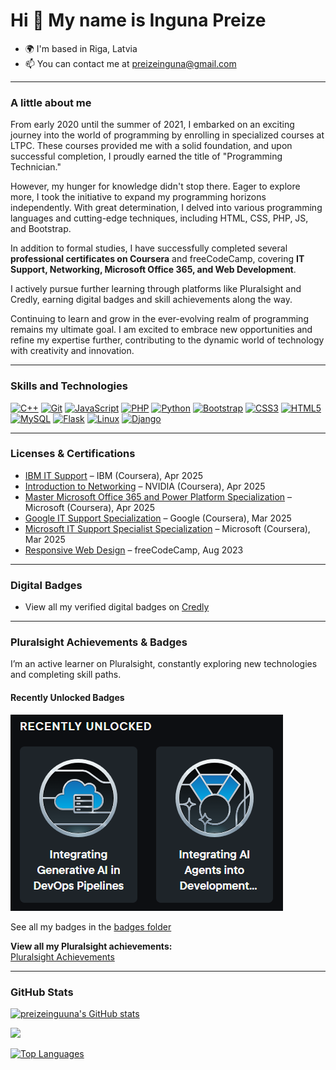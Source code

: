 Hi 👋 My name is Inguna Preize
==============================

* 🌍  I'm based in Riga, Latvia  
* 📫  You can contact me at [preizeinguna@gmail.com](mailto:preizeinguna@gmail.com)

---

### A little about me
From early 2020 until the summer of 2021, I embarked on an exciting journey into the world of programming by enrolling in specialized courses at LTPC. These courses provided me with a solid foundation, and upon successful completion, I proudly earned the title of "Programming Technician."  

However, my hunger for knowledge didn't stop there. Eager to explore more, I took the initiative to expand my programming horizons independently. With great determination, I delved into various programming languages and cutting-edge techniques, including HTML, CSS, PHP, JS, and Bootstrap.  

In addition to formal studies, I have successfully completed several **professional certificates on Coursera** and freeCodeCamp, covering **IT Support, Networking, Microsoft Office 365, and Web Development**.  

I actively pursue further learning through platforms like Pluralsight and Credly, earning digital badges and skill achievements along the way.

Continuing to learn and grow in the ever-evolving realm of programming remains my ultimate goal. I am excited to embrace new opportunities and refine my expertise further, contributing to the dynamic world of technology with creativity and innovation.

---

### Skills and Technologies
<p align="left">
<a href="https://docs.microsoft.com/en-us/cpp/?view=msvc-170" target="_blank" rel="noreferrer"><img src="https://raw.githubusercontent.com/danielcranney/readme-generator/main/public/icons/skills/cplusplus-colored.svg" width="36" height="36" alt="C++" /></a>
<a href="https://git-scm.com/" target="_blank" rel="noreferrer"><img src="https://raw.githubusercontent.com/danielcranney/readme-generator/main/public/icons/skills/git-colored.svg" width="36" height="36" alt="Git" /></a> 
<a href="https://developer.mozilla.org/en-US/docs/Web/JavaScript" target="_blank" rel="noreferrer"><img src="https://raw.githubusercontent.com/danielcranney/readme-generator/main/public/icons/skills/javascript-colored.svg" width="36" height="36" alt="JavaScript" /></a>
<a href="https://www.php.net/" target="_blank" rel="noreferrer"><img src="https://raw.githubusercontent.com/danielcranney/readme-generator/main/public/icons/skills/php-colored.svg" width="36" height="36" alt="PHP" /></a> 
<a href="https://www.python.org/" target="_blank" rel="noreferrer"><img src="https://raw.githubusercontent.com/danielcranney/readme-generator/main/public/icons/skills/python-colored.svg" width="36" height="36" alt="Python" /></a> 
<a href="https://getbootstrap.com/" target="_blank" rel="noreferrer"><img src="https://raw.githubusercontent.com/danielcranney/readme-generator/main/public/icons/skills/bootstrap-colored.svg" width="36" height="36" alt="Bootstrap" /></a> 
<a href="https://www.w3.org/TR/CSS/#css" target="_blank" rel="noreferrer"><img src="https://raw.githubusercontent.com/danielcranney/readme-generator/main/public/icons/skills/css3-colored.svg" width="36" height="36" alt="CSS3" /></a>
<a href="https://developer.mozilla.org/en-US/docs/Glossary/HTML5" target="_blank" rel="noreferrer"><img src="https://raw.githubusercontent.com/danielcranney/readme-generator/main/public/icons/skills/html5-colored.svg" width="36" height="36" alt="HTML5" /></a>
<a href="https://www.mysql.com/" target="_blank" rel="noreferrer"><img src="https://raw.githubusercontent.com/danielcranney/readme-generator/main/public/icons/skills/mysql-colored.svg" width="36" height="36" alt="MySQL" /></a>
<a href="https://flask.palletsprojects.com/en/2.0.x/" target="_blank" rel="noreferrer"><img src="https://raw.githubusercontent.com/danielcranney/readme-generator/main/public/icons/skills/flask-colored.svg" width="36" height="36" alt="Flask" /></a>
<a href="https://www.linux.org" target="_blank" rel="noreferrer"><img src="https://raw.githubusercontent.com/danielcranney/readme-generator/main/public/icons/skills/linux-colored.svg" width="36" height="36" alt="Linux" /></a>
<a href="https://www.djangoproject.com/" target="_blank" rel="noreferrer"><img src="https://raw.githubusercontent.com/danielcranney/readme-generator/main/public/icons/skills/django-colored.svg" width="36" height="36" alt="Django" /></a>
</p>

---

### Licenses & Certifications

- [IBM IT Support](https://coursera.org/share/efa9bd3a59c8ee2e6c1374974dec1e98) – IBM (Coursera), Apr 2025  
- [Introduction to Networking](https://coursera.org/share/c425760568437acf1b28cae8e80cf5eb) – NVIDIA (Coursera), Apr 2025  
- [Master Microsoft Office 365 and Power Platform Specialization](https://coursera.org/share/5ae6ace28afb6f588d0882a9fba8cc29) – Microsoft (Coursera), Apr 2025  
- [Google IT Support Specialization](https://coursera.org/share/bcabcbf790f3f005654efb7f63a2475d) – Google (Coursera), Mar 2025  
- [Microsoft IT Support Specialist Specialization](https://coursera.org/share/1eaf82dd14e3a26850675921de097c27) – Microsoft (Coursera), Mar 2025  
- [Responsive Web Design](https://freecodecamp.org/certification/fcc04e86bd1-878c-43f1-98c7-fda52fe50b01/responsive-web-design) – freeCodeCamp, Aug 2023  

---

### Digital Badges

- View all my verified digital badges on [Credly](https://www.credly.com/users/inguna-preize)

---

### Pluralsight Achievements & Badges

I’m an active learner on Pluralsight, constantly exploring new technologies and completing skill paths.

#### Recently Unlocked Badges
![Integrating Generative AI in DevOps Pipelines](badges/recent1.png)

See all my badges in the [badges folder](https://github.com/preizeinguuna/preizeinguuna/tree/main/badges)

**View all my Pluralsight achievements:**  
[Pluralsight Achievements](https://app.pluralsight.com/achievements)

---

### GitHub Stats

<a href="http://www.github.com/preizeinguuna"><img src="https://github-readme-stats.vercel.app/api?username=preizeinguuna&show_icons=true&hide=&count_private=true&title_color=22c55e&text_color=000000&icon_color=22c55e&bg_color=ffffff&hide_border=true&show_icons=true" alt="preizeinguuna's GitHub stats" /></a>

<a href="http://www.github.com/preizeinguuna"><img src="https://github-readme-streak-stats.herokuapp.com/?user=preizeinguuna&stroke=000000&background=ffffff&ring=22c55e&fire=22c55e&currStreakNum=000000&currStreakLabel=22c55e&sideNums=000000&sideLabels=000000&dates=000000&hide_border=true" /></a>

<a href="https://github.com/preizeinguuna" align="left"><img src="https://github-readme-stats.vercel.app/api/top-langs/?username=preizeinguuna&langs_count=10&title_color=22c55e&text_color=000000&icon_color=22c55e&bg_color=ffffff&hide_border=true&locale=en&custom_title=Top%20%Languages" alt="Top Languages" /></a>
